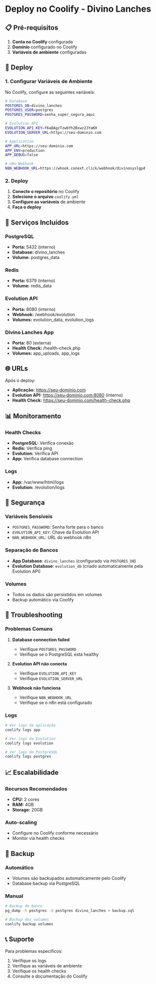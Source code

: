 # Deploy no Coolify - Divino Lanches

## 📋 Pré-requisitos

1. **Conta no Coolify** configurada
2. **Domínio** configurado no Coolify
3. **Variáveis de ambiente** configuradas

## 🚀 Deploy

### 1. Configurar Variáveis de Ambiente

No Coolify, configure as seguintes variáveis:

```bash
# Database
POSTGRES_DB=divino_lanches
POSTGRES_USER=postgres
POSTGRES_PASSWORD=senha_super_segura_aqui

# Evolution API
EVOLUTION_API_KEY=f6aDAgzTzwbYh2Bxwz2JYaKH
EVOLUTION_SERVER_URL=https://seu-dominio.com

# Application
APP_URL=https://seu-dominio.com
APP_ENV=production
APP_DEBUG=false

# n8n Webhook
N8N_WEBHOOK_URL=https://whook.conext.click/webhook/divinosyslgpd
```

### 2. Deploy

1. **Conecte o repositório** no Coolify
2. **Selecione o arquivo** `coolify.yml`
3. **Configure as variáveis** de ambiente
4. **Faça o deploy**

## 🔧 Serviços Incluídos

### PostgreSQL
- **Porta:** 5432 (interno)
- **Database:** divino_lanches
- **Volume:** postgres_data

### Redis
- **Porta:** 6379 (interno)
- **Volume:** redis_data

### Evolution API
- **Porta:** 8080 (interno)
- **Webhook:** /webhook/evolution
- **Volumes:** evolution_data, evolution_logs

### Divino Lanches App
- **Porta:** 80 (externa)
- **Health Check:** /health-check.php
- **Volumes:** app_uploads, app_logs

## 🌐 URLs

Após o deploy:

- **Aplicação:** https://seu-dominio.com
- **Evolution API:** https://seu-dominio.com:8080 (interno)
- **Health Check:** https://seu-dominio.com/health-check.php

## 📊 Monitoramento

### Health Checks
- **PostgreSQL:** Verifica conexão
- **Redis:** Verifica ping
- **Evolution:** Verifica API
- **App:** Verifica database connection

### Logs
- **App:** /var/www/html/logs
- **Evolution:** /evolution/logs

## 🔐 Segurança

### Variáveis Sensíveis
- `POSTGRES_PASSWORD`: Senha forte para o banco
- `EVOLUTION_API_KEY`: Chave da Evolution API
- `N8N_WEBHOOK_URL`: URL do webhook n8n

### Separação de Bancos
- **App Database**: `divino_lanches` (configurado via `POSTGRES_DB`)
- **Evolution Database**: `evolution_db` (criado automaticamente pela Evolution API)

### Volumes
- Todos os dados são persistidos em volumes
- Backup automático via Coolify

## 🚨 Troubleshooting

### Problemas Comuns

1. **Database connection failed**
   - Verifique `POSTGRES_PASSWORD`
   - Verifique se o PostgreSQL está healthy

2. **Evolution API não conecta**
   - Verifique `EVOLUTION_API_KEY`
   - Verifique `EVOLUTION_SERVER_URL`

3. **Webhook não funciona**
   - Verifique `N8N_WEBHOOK_URL`
   - Verifique se o n8n está configurado

### Logs
```bash
# Ver logs da aplicação
coolify logs app

# Ver logs da Evolution
coolify logs evolution

# Ver logs do PostgreSQL
coolify logs postgres
```

## 📈 Escalabilidade

### Recursos Recomendados
- **CPU:** 2 cores
- **RAM:** 4GB
- **Storage:** 20GB

### Auto-scaling
- Configure no Coolify conforme necessário
- Monitor via health checks

## 🔄 Backup

### Automático
- Volumes são backupados automaticamente pelo Coolify
- Database backup via PostgreSQL

### Manual
```bash
# Backup do banco
pg_dump -h postgres -U postgres divino_lanches > backup.sql

# Backup dos volumes
coolify backup volumes
```

## 📞 Suporte

Para problemas específicos:
1. Verifique os logs
2. Verifique as variáveis de ambiente
3. Verifique os health checks
4. Consulte a documentação do Coolify
